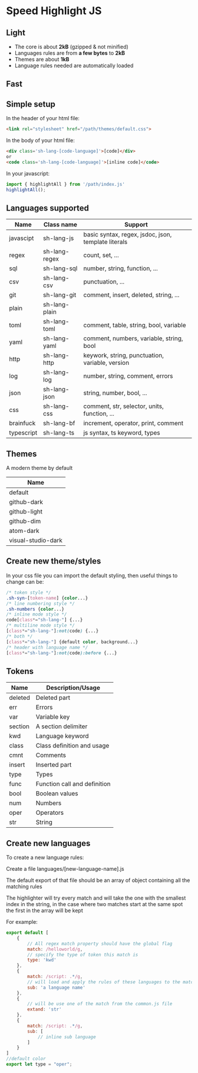 # Speed Highlight JS

## Light

 * The core is about **2kB** (gzipped & not minified)
 * Languages rules are from **a few bytes** to **2kB**
 * Themes are about **1kB**
 * Language rules needed are automatically loaded

## Fast


## Simple setup

In the header of your html file:
```html
<link rel="stylesheet" href="/path/themes/default.css">
```

In the body of your html file:
```html
<div class='sh-lang-[code-language]'>[code]</div>
or
<code class='sh-lang-[code-language]'>[inline code]</code>
```

In your javascript:
```js
import { highlightAll } from '/path/index.js'
highlightAll();
```
## Languages supported

| Name       | Class name    | Support                                             |
| ---------- | ------------- | -------                                             |
| javascipt  | sh-lang-js    | basic syntax, regex, jsdoc, json, template literals |
| regex      | sh-lang-regex | count, set, ...                                     |
| sql        | sh-lang-sql   | number, string, function, ...                       |
| csv        | sh-lang-csv   | punctuation, ...                                    |
| git        | sh-lang-git   | comment, insert, deleted, string, ...               |
| plain      | sh-lang-plain |                                                     |
| toml       | sh-lang-toml  | comment, table, string, bool, variable              |
| yaml       | sh-lang-yaml  | comment, numbers, variable, string, bool            |
| http       | sh-lang-http  | keywork, string, punctuation, variable, version     |
| log        | sh-lang-log   | number, string, comment, errors                     |
| json       | sh-lang-json  | string, number, bool, ...                           |
| css        | sh-lang-css   | comment, str, selector, units, function, ...        |
| brainfuck  | sh-lang-bf    | increment, operator, print, comment                 |
| typescript | sh-lang-ts    | js syntax, ts keyword, types                        |

## Themes

A modern theme by default

| Name                |
| ------------------- |
| default             |
| github-dark         |
| github-light        |
| github-dim          |
| atom-dark           |
| visual-studio-dark  |

## Create new theme/styles

In your css file you can import the default styling,
then useful things to change can be:
```css
/* token style */
.sh-syn-[token-name] {color...}
/* line numbering style */
.sh-numbers {color...}
/* inline mode style */
code[class*="sh-lang-"] {...}
/* multiline mode style */
[class*="sh-lang-"]:not(code) {...}
/* both */
[class*="sh-lang-"] {default color, background...}
/* header with language name */
[class*="sh-lang-"]:not(code):before {...}
```

## Tokens

| Name       | Description/Usage            |
| ---------- | ---------------------------- |
| deleted    | Deleted part                 |
| err        | Errors                       |
| var        | Variable key                 |
| section    | A section delimiter          |
| kwd        | Language keyword             |
| class      | Class definition and usage   |
| cmnt       | Comments                     |
| insert     | Inserted part                |
| type       | Types                        |
| func       | Function call and definition |
| bool       | Boolean values               |
| num        | Numbers                      |
| oper       | Operators                    |
| str        | String                       |

## Create new languages

To create a new language rules:

Create a file languages/[new-language-name].js

The default export of that file should be an array of object containing all the matching rules

The highlighter will try every match and will take the one with the smallest index in the string,
in the case where two matches start at the same spot the first in the array will be kept

For example:
```js
export default [
	{
		// All regex match property should have the global flag
		match: /helloworld/g,
		// specify the type of token this match is
		type: 'kwd'
	},
	{
		match: /script: .*/g,
		// will load and apply the rules of these languages to the match
		sub: 'a language name'
	},
	{
		// will be use one of the match from the common.js file
		extand: 'str'
	},
	{
		match: /script: .*/g,
		sub: [
			// inline sub language
		]
	}
]
//default color
export let type = "oper";
```
